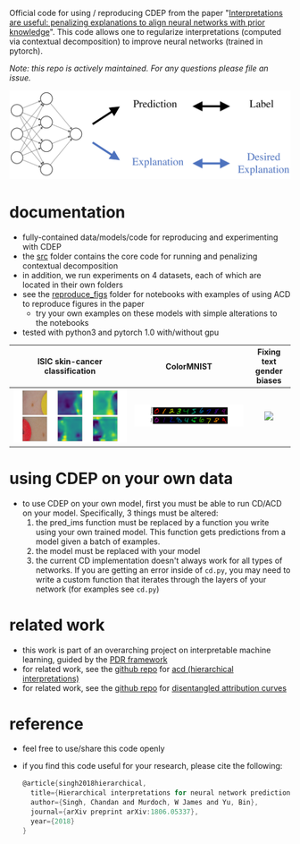 Official code for using / reproducing CDEP from the paper "[Interpretations are useful: penalizing explanations to align neural networks with prior knowledge](https://openreview.net/pdf?id=SkEqro0ctQ)". This code allows one to regularize interpretations (computed via contextual decomposition) to improve neural networks (trained in pytorch).

*Note: this repo is actively maintained. For any questions please file an issue.*

![fig_intro](fig_intro.png)

# documentation

- fully-contained data/models/code for reproducing and experimenting with CDEP
- the [src](src) folder contains the core code for running and penalizing contextual decomposition
- in addition, we run experiments on 4 datasets, each of which are located in their own folders
- see the [reproduce_figs](reproduce_figs) folder for notebooks with examples of using ACD to reproduce figures in the paper
  - try your own examples on these models with simple alterations to the notebooks
- tested with python3 and pytorch 1.0 with/without gpu 

|      ISIC skin-cancer classification      |                 ColorMNIST                 |      Fixing text gender biases      |
| :---------------------------------------: | :----------------------------------------: | :---------------------------------: |
| ![](isic-skin-cancer/results/gradCAM.png) | ![](mnist/results/ColorMNIST_examples.png) | ![](reproduce_figs/figs/fig_s2.png) |



# using CDEP on your own data

- to use CDEP on your own model, first you must be able to run CD/ACD on your model. Specifically, 3 things must be altered:
  1. the pred_ims function must be replaced by a function you write using your own trained model. This function gets predictions from a model given a batch of examples.
  2. the model must be replaced with your model
  3. the current CD implementation doesn't always work for all types of networks. If you are getting an error inside of `cd.py`, you may need to write a custom function that iterates through the layers of your network (for examples see `cd.py`)

# related work

- this work is part of an overarching project on interpretable machine learning, guided by the [PDR framework](https://arxiv.org/abs/1901.04592)
- for related work, see the [github repo](https://github.com/csinva/hierarchical-dnn-interpretations) for [acd (hierarchical interpretations)](https://openreview.net/pdf?id=SkEqro0ctQ)
- for related work, see the [github repo](https://github.com/csinva/disentangled-attribution-curves) for [disentangled attribution curves](https://arxiv.org/abs/1905.07631)


# reference

- feel free to use/share this code openly

- if you find this code useful for your research, please cite the following:

  ```c
  @article{singh2018hierarchical,
    title={Hierarchical interpretations for neural network predictions},
    author={Singh, Chandan and Murdoch, W James and Yu, Bin},
    journal={arXiv preprint arXiv:1806.05337},
    year={2018}
  }
  ```

  